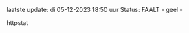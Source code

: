 laatste update: 
di 05-12-2023 18:50   uur 
Status: FAALT - geel - 
<div class="service Y">httpstat</div>